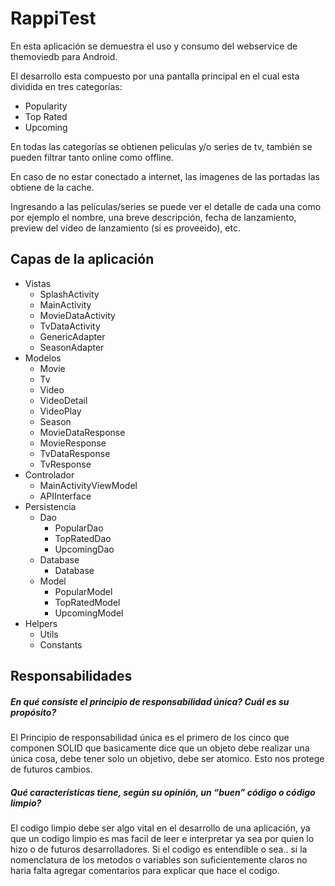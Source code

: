 # RappiTest

En esta aplicación se demuestra el uso y consumo del webservice de themoviedb para Android.

El desarrollo esta compuesto por una pantalla principal en el cual esta dividida en tres categorías:

  * Popularity
  * Top Rated
  * Upcoming
  
En todas las categorías se obtienen peliculas y/o series de tv, también se pueden filtrar tanto online como offline.

En caso de no estar conectado a internet, las imagenes de las portadas las obtiene de la cache.

Ingresando a las peliculas/series se puede ver el detalle de cada una como por ejemplo el nombre, una breve descripción, fecha de lanzamiento, preview del video de lanzamiento (si es proveeido), etc.

## Capas de la aplicación

* Vistas
  * SplashActivity
  * MainActivity
  * MovieDataActivity
  * TvDataActivity
  * GenericAdapter
  * SeasonAdapter
* Modelos
  * Movie
  * Tv
  * Video
  * VideoDetail
  * VideoPlay
  * Season
  * MovieDataResponse
  * MovieResponse
  * TvDataResponse
  * TvResponse
* Controlador
  * MainActivityViewModel
  * APIInterface
* Persistencia
   * Dao
     * PopularDao
     * TopRatedDao
     * UpcomingDao
   * Database
     * Database
   * Model
     * PopularModel
     * TopRatedModel
     * UpcomingModel
* Helpers
  * Utils
  * Constants

## Responsabilidades

##### En qué consiste el principio de responsabilidad única? Cuál es su propósito?
   El Principio de responsabilidad única es el primero de los cinco que componen SOLID que basicamente dice que un objeto debe realizar una única cosa, debe tener solo un objetivo, debe ser atomico. Esto nos protege de futuros cambios.

##### Qué características tiene, según su opinión, un “buen” código o código limpio?
   El codigo limpio debe ser algo vital en el desarrollo de una aplicación, ya que un codigo limpio es mas facil de leer e interpretar ya sea por quien lo hizo o de futuros desarrolladores. Si el codigo es entendible o sea.. si la nomenclatura de los metodos o variables son suficientemente claros no haria falta agregar comentarios para explicar que hace el codigo.


